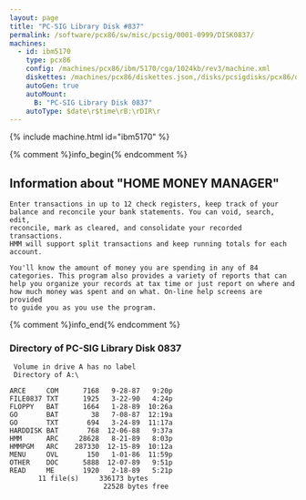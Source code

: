 ```yaml
---
layout: page
title: "PC-SIG Library Disk #837"
permalink: /software/pcx86/sw/misc/pcsig/0001-0999/DISK0837/
machines:
  - id: ibm5170
    type: pcx86
    config: /machines/pcx86/ibm/5170/cga/1024kb/rev3/machine.xml
    diskettes: /machines/pcx86/diskettes.json,/disks/pcsigdisks/pcx86/diskettes.json
    autoGen: true
    autoMount:
      B: "PC-SIG Library Disk 0837"
    autoType: $date\r$time\rB:\rDIR\r
---
```


{% include machine.html id="ibm5170" %}

{% comment %}info_begin{% endcomment %}

## Information about "HOME MONEY MANAGER"

    Enter transactions in up to 12 check registers, keep track of your
    balance and reconcile your bank statements. You can void, search, edit,
    reconcile, mark as cleared, and consolidate your recorded transactions.
    HMM will support split transactions and keep running totals for each
    account.
    
    You'll know the amount of money you are spending in any of 84
    categories. This program also provides a variety of reports that can
    help you organize your records at tax time or just report on where and
    how much money was spent and on what. On-line help screens are provided
    to guide you as you use the program.
{% comment %}info_end{% endcomment %}


### Directory of PC-SIG Library Disk 0837

     Volume in drive A has no label
     Directory of A:\

    ARCE     COM      7168   9-28-87   9:20p
    FILE0837 TXT      1925   3-22-90   4:24p
    FLOPPY   BAT      1664   1-28-89  10:26a
    GO       BAT        38   7-08-87  12:19a
    GO       TXT       694   3-24-89  11:17a
    HARDDISK BAT       768  12-06-88   9:37a
    HMM      ARC     28628   8-21-89   8:03p
    HMMPGM   ARC    287330  12-15-89  10:12a
    MENU     OVL       150   1-01-86  11:59p
    OTHER    DOC      5888  12-07-89   9:51p
    READ     ME       1920   2-18-89   5:21p
           11 file(s)     336173 bytes
                           22528 bytes free
